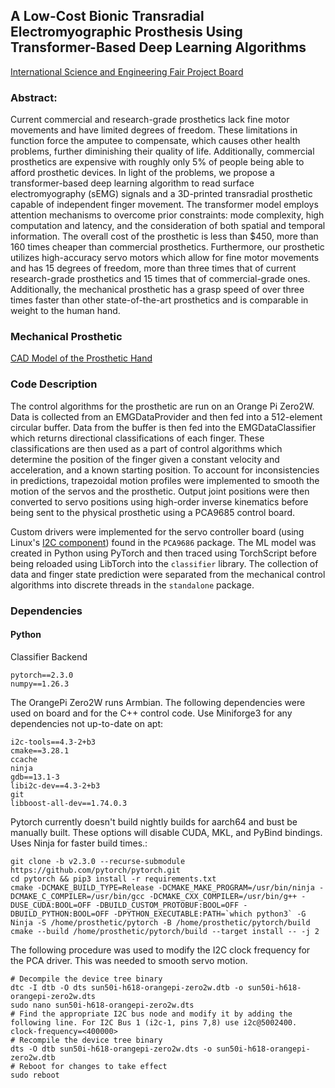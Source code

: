 ## A Low-Cost Bionic Transradial Electromyographic Prosthesis Using Transformer-Based Deep Learning Algorithms

[International Science and Engineering Fair Project Board](https://projectboard.world/isef/project/robo024t-low-cost-transradial-electromyographic-prosthetic)

### Abstract:

Current commercial and research-grade prosthetics lack fine motor movements and have limited degrees of freedom. These
limitations in function force the amputee to compensate, which causes other health problems, further diminishing their
quality of life. Additionally, commercial prosthetics are expensive with roughly only 5% of people being able to afford
prosthetic devices. In light of the problems, we propose a transformer-based deep learning algorithm to read surface
electromyography (sEMG) signals and a 3D-printed transradial prosthetic capable of independent finger movement. The
transformer model employs attention mechanisms to overcome prior constraints: mode complexity, high computation and
latency, and the consideration of both spatial and temporal information. The overall cost of the prosthetic is less than
$450, more than 160 times cheaper than commercial prosthetics. Furthermore, our prosthetic utilizes high-accuracy servo
motors which allow for fine motor movements and has 15 degrees of freedom, more than three times that of current
research-grade prosthetics and 15 times that of commercial-grade ones. Additionally, the mechanical prosthetic has a
grasp speed of over three times faster than other state-of-the-art prosthetics and is comparable in weight to the human
hand.

### Mechanical Prosthetic
[CAD Model of the Prosthetic Hand](https://cad.onshape.com/documents/2ea8d5879b88db8517321d66/w/1d11a637770cdf9383771270/e/bccacbcaf468f3d39d1c2138?configuration=List_4yIkpjvenae8wc%3DDefault&renderMode=0&uiState=663f264aacd2df0055ba8e96)


### Code Description

The control algorithms for the prosthetic are run on an Orange Pi Zero2W. Data is collected from an EMGDataProvider and then
fed into a 512-element circular buffer. Data from the buffer is then fed into the EMGDataClassifier which returns
directional classifications of each finger. These classifications are then used as a part of control algorithms which
determine the position of the finger given a constant velocity and acceleration, and a known starting position. To
account for inconsistencies in predictions, trapezoidal motion profiles were implemented to smooth the motion of the servos
and the prosthetic. Output joint positions were then converted to servo positions using high-order inverse kinematics
before being sent to the physical prosthetic using a PCA9685 control board.

Custom drivers were implemented for the servo controller board (using
Linux's [I2C component](https://www.kernel.org/doc/html/v4.9/driver-api/i2c.html)) found in the `PCA9686` package. The ML model was created in Python using PyTorch and then traced using TorchScript before being
reloaded using LibTorch into the `classifier` library. The collection of data and finger state prediction were separated from
the mechanical control algorithms into discrete threads in the `standalone` package.

### Dependencies

#### Python
Classifier Backend
```requirements
pytorch==2.3.0
numpy==1.26.3
```

The OrangePi Zero2W runs Armbian.
The following dependencies were used on board and for the C++ control code. Use Miniforge3 for any dependencies not up-to-date on apt:

```requirements
i2c-tools==4.3-2+b3
cmake==3.28.1
ccache
ninja
gdb==13.1-3
libi2c-dev==4.3-2+b3
git
libboost-all-dev==1.74.0.3
```

Pytorch currently doesn't build nightly builds for aarch64 and bust be manually built. These options will disable CUDA,
MKL, and PyBind bindings. Uses Ninja for faster build times.:

```shell
git clone -b v2.3.0 --recurse-submodule https://github.com/pytorch/pytorch.git
cd pytorch && pip3 install -r requirements.txt
cmake -DCMAKE_BUILD_TYPE=Release -DCMAKE_MAKE_PROGRAM=/usr/bin/ninja -DCMAKE_C_COMPILER=/usr/bin/gcc -DCMAKE_CXX_COMPILER=/usr/bin/g++ -DUSE_CUDA:BOOL=OFF -DBUILD_CUSTOM_PROTOBUF:BOOL=OFF -DBUILD_PYTHON:BOOL=OFF -DPYTHON_EXECUTABLE:PATH=`which python3` -G Ninja -S /home/prosthetic/pytorch -B /home/prosthetic/pytorch/build
cmake --build /home/prosthetic/pytorch/build --target install -- -j 2
```

The following procedure was used to modify the I2C clock frequency for the PCA driver. This was needed to smooth servo motion.
```shell
# Decompile the device tree binary
dtc -I dtb -O dts sun50i-h618-orangepi-zero2w.dtb -o sun50i-h618-orangepi-zero2w.dts
sudo nano sun50i-h618-orangepi-zero2w.dts
# Find the appropriate I2C bus node and modify it by adding the following line. For I2C Bus 1 (i2c-1, pins 7,8) use i2c@5002400.
clock-frequency=<400000>
# Recompile the device tree binary
dts -O dtb sun50i-h618-orangepi-zero2w.dts -o sun50i-h618-orangepi-zero2w.dtb
# Reboot for changes to take effect
sudo reboot
```
